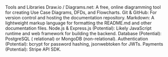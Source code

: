 Tools and Libraries
Draw.io / Diagrams.net: A free, online diagramming tool for creating Use Case Diagrams, DFDs, and Flowcharts.
Git & GitHub: For version control and hosting the documentation repository.
Markdown: A lightweight markup language for formatting the README.md and other documentation files.
Node.js & Express.js (Potential): Likely JavaScript runtime and web framework for building the backend.
Database (Potential): PostgreSQL ( relational) or MongoDB (non-relational).
Authentication (Potential): bcrypt for password hashing, jsonwebtoken for JWTs.
Payments (Potential): Stripe API SDK.
